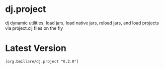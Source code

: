 dj.project
==========

dj dynamic utilities, load jars, load native jars, reload jars, and load projects via project.clj files on the fly

# Latest Version

```[org.bmillare/dj.project "0.2.0"]```
